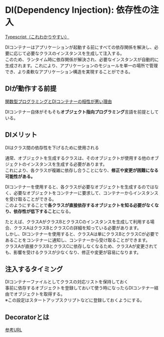 # DI(Dependency Injection): 依存性の注入
[Typescript（これわかりやすい）](https://zenn.dev/chida/articles/1f7df8f2beb6b6)

DIコンテナーはアプリケーションが起動する前にすべての依存関係を解決し、必要に応じて必要なクラスのインスタンスを生成して注入する。  
このため、ランタイム時に依存関係が解決され、必要なインスタンスが自動的に生成されます。これにより、アプリケーションのモジュールを単一の場所で管理でき、より柔軟なアプリケーション構造を実現することができる。

## DIが動作する前提
[関数型プログラミングとDIコンテナーの相性が悪い理由](https://mond.how/topics/2lwly60o0vgkvvg/0eeqkccgew0dyd0)

DIコンテナー自体がそもそも**オブジェクト指向プログラミング**言語を前提としている。

## DIメリット

DIはクラス間の依存性を下げるために使用される

通常、オブジェクトを生成するクラスは、そのオブジェクトが使用する他のオブジェクトのインスタンスを生成する必要があります。  
これにより、各クラスが複雑に依存し合うことになり、**修正や変更が困難になる可能性がある。**

DIコンテナーを使用すると、各クラスが必要なオブジェクトを生成するのではなく、必要なオブジェクトをコンテナーに要求して、コンテナーからインスタンスを受け取ることができる。  
このようにすることで**各クラスが直接依存するオブジェクトを知る必要がなくなり、依存性が低下すること**になる。

たとえば、クラスAがクラスBとクラスCのインスタンスを生成して利用する場合、クラスAはクラスBとクラスCの詳細を知っている必要があります。  
しかし、DIコンテナーを使用すると、クラスAは単にクラスBとクラスCが必要であることをコンテナーに通知し、コンテナーから受け取ることができます。  
クラスAが直接クラスBとクラスCに依存しなくなるため、クラスAが変更されても、影響を受けるクラスが少なくなり、修正や変更が容易になります。
## 注入するタイミング

DIコンテナーファイルとしてクラスの対応リストを保持しておく  
事前に依存するオブジェクトを登録しておいて使う時になったらDIコンテナー経由でオブジェクトを取得する。  
※この設定はスタートアップスクリプトなどに登録しておくようにする。

## Decoratorとは
[参考URL](https://info.drobe.co.jp/blog/engineering/typescript-decorator)






